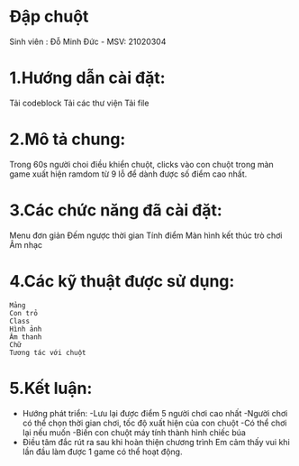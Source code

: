 # Đập chuột
  Sinh viên : Đỗ Minh Đức - MSV: 21020304
# 1.Hướng dẫn cài đặt:
   Tải codeblock
   Tải các thư viện
   Tải file
# 2.Mô tả chung:
   Trong 60s người choi điều khiển chuột, clicks vào con chuột trong màn game xuất hiện ramdom từ 9 lỗ để dành được số điểm cao nhất.
# 3.Các chức năng đã cài đặt:
   Menu đơn giản
   Đếm ngược thời gian
   Tính điểm
   Màn hình kết thúc trò chơi
   Âm nhạc 
# 4.Các kỹ thuật được sử dụng:
    Mảng 
    Con trỏ
    Class
    Hình ảnh
    Âm thanh
    Chữ
    Tương tác với chuột
 # 5.Kết luận:
  + Hướng phát triển:
     -Lưu lại được điểm 5 người chơi cao nhất
     -Người chơi có thể chọn thời gian chơi, tốc độ xuất hiện của con chuột
     -Có thể chơi lại nếu muốn
     -Biến con chuột máy tính thành hình chiếc búa
  + Điều tâm đắc rút ra sau khi hoàn thiện chương trình
     Em cảm thấy vui khi lần đầu làm được 1 game có thể hoạt động.
